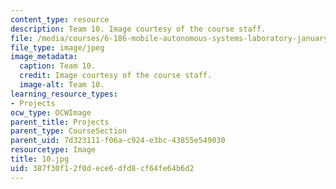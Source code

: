 ```yaml
---
content_type: resource
description: Team 10. Image courtesy of the course staff.
file: /media/courses/6-186-mobile-autonomous-systems-laboratory-january-iap-2005/387f30f12f0dece6dfd8cf64fe64b6d2_10.jpg
file_type: image/jpeg
image_metadata:
  caption: Team 10.
  credit: Image courtesy of the course staff.
  image-alt: Team 10.
learning_resource_types:
- Projects
ocw_type: OCWImage
parent_title: Projects
parent_type: CourseSection
parent_uid: 7d323111-f06a-c924-e3bc-43855e549030
resourcetype: Image
title: 10.jpg
uid: 387f30f1-2f0d-ece6-dfd8-cf64fe64b6d2
---
```

